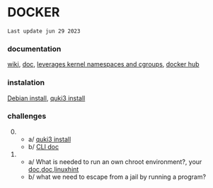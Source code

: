 # DOCKER
` Last update jun 29 2023 `
### documentation
<a href="https://es.wikipedia.org/wiki/Docker_(software)">wiki</a>,
<a href="">doc</a>,
<a href="https://medium.com/@saschagrunert/demystifying-containers-part-i-kernel-space-2c53d6979504">leverages kernel namespaces and cgroups</a>,
<a href="https://hub.docker.com/">docker hub</a>
### instalation
<a href="https://docs.docker.com/desktop/install/debian/">Debian install</a>, <a href="https://github.com/quki3/DOCKER/blob/main/UNLOCK-CHALLENGES/0/a/install.md">quki3 install</a> 
### challenges
0. - a/ <a href="https://github.com/quki3/DOCKER/blob/main/UNLOCK-CHALLENGES/0/a/install.md">quki3 install</a>
   - b/ <a href="https://docs.docker.com/engine/reference/commandline/cli/?_gl=1*bltxje*_ga*ODQ0Mjg2NDcxLjE2ODk3OTIyNzQ.*_ga_XJWPQMJYHQ*MTY4OTc5NDk4Ni4yLjEuMTY4OTc5NTA0Ni42MC4wLjA.">CLI doc</a>
1. 	- a/ What is needed to run an own chroot environment?, your <a href='https://en.wikipedia.org/wiki/Chroot'>doc</a>,<a href="https://medium.com/@saschagrunert/demystifying-containers-part-i-kernel-space-2c53d6979504">doc</a>,<a href="https://linuxhint.com/setup-linux-chroot-jails/">linuxhint</a>
	- b/ what we need to escape from a jail by running a program? 
	
